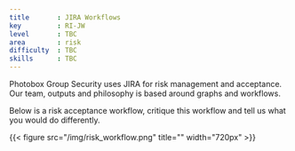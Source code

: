 ```yaml
---
title       : JIRA Workflows
key         : RI-JW
level       : TBC
area        : risk
difficulty  : TBC
skills      : TBC
---
```


Photobox Group Security uses JIRA for risk management and acceptance. Our team, outputs and philosophy is based around graphs and workflows.

Below is a risk acceptance workflow, critique this workflow and tell us what you would do differently.

{{< figure src="/img/risk_workflow.png" title="" width="720px" >}}